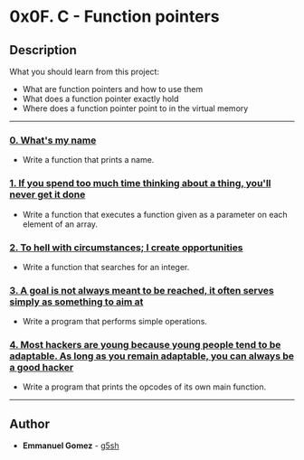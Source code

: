 # 0x0F. C - Function pointers
## Description
What you should learn from this project:
* What are function pointers and how to use them
* What does a function pointer exactly hold
* Where does a function pointer point to in the virtual memory
---
### [0. What's my name](./0-print_name.c)
* Write a function that prints a name.
### [1. If you spend too much time thinking about a thing, you'll never get it done](./1-array_iterator.c)
* Write a function that executes a function given as a parameter on each element of an array.
### [2. To hell with circumstances; I create opportunities](./2-int_index.c)
* Write a function that searches for an integer.
### [3. A goal is not always meant to be reached, it often serves simply as something to aim at](./3-main.c)
* Write a program that performs simple operations.
### [4. Most hackers are young because young people tend to be adaptable. As long as you remain adaptable, you can always be a good hacker](./100-main_opcodes.c)
* Write a program that prints the opcodes of its own main function.
---
## Author
* **Emmanuel Gomez** - [g5sh](https://github.com/g5sh/)
